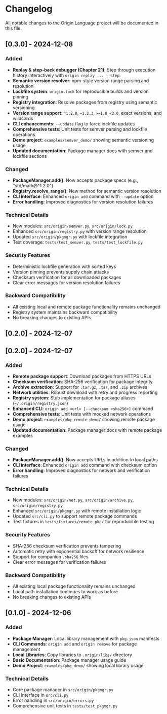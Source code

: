 # Changelog

All notable changes to the Origin Language project will be documented in this file.

## [0.3.0] - 2024-12-08

### Added
- **Replay & step-back debugger (Chapter 21)**: Step through execution history interactively with `origin replay ... --step`.
- **Semantic version resolver**: npm-style version range parsing and resolution
- **Lockfile system**: `origin.lock` for reproducible builds and version pinning
- **Registry integration**: Resolve packages from registry using semantic versioning
- **Version range support**: `^1.2.0`, `~1.2.3`, `>=1.0 <2.0`, exact versions, and wildcards
- **CLI enhancements**: `--update` flag to force lockfile updates
- **Comprehensive tests**: Unit tests for semver parsing and lockfile operations
- **Demo project**: `examples/semver_demo/` showing semantic versioning usage
- **Updated documentation**: Package manager docs with semver and lockfile sections

### Changed
- **PackageManager.add()**: Now accepts package specs (e.g., "std/math@^1.2.0")
- **Registry.resolve_range()**: New method for semantic version resolution
- **CLI interface**: Enhanced `origin add` command with `--update` option
- **Error handling**: Improved diagnostics for version resolution failures

### Technical Details
- New modules: `src/origin/semver.py`, `src/origin/lock.py`
- Enhanced `src/origin/registry.py` with version range resolution
- Updated `src/origin/pkgmgr.py` with lockfile integration
- Test coverage: `tests/test_semver.py`, `tests/test_lockfile.py`

### Security Features
- Deterministic lockfile generation with sorted keys
- Version pinning prevents supply chain attacks
- Checksum verification for all downloaded packages
- Clear error messages for version resolution failures

### Backward Compatibility
- All existing local and remote package functionality remains unchanged
- Registry system maintains backward compatibility
- No breaking changes to existing APIs

## [0.2.0] - 2024-12-07

## [0.2.0] - 2024-12-07

### Added
- **Remote package support**: Download packages from HTTPS URLs
- **Checksum verification**: SHA-256 verification for package integrity
- **Archive extraction**: Support for `.tar.gz`, `.tar`, and `.zip` archives
- **Network utilities**: Robust download with retry and progress reporting
- **Registry system**: Stub implementation for package aliases (`~/.origin/registry.json`)
- **Enhanced CLI**: `origin add <url> [--checksum <sha256>]` command
- **Comprehensive tests**: Unit tests with mocked network operations
- **Demo project**: `examples/pkg_remote_demo/` showing remote package usage
- **Updated documentation**: Package manager docs with remote package examples

### Changed
- **PackageManager.add()**: Now accepts URLs in addition to local paths
- **CLI interface**: Enhanced `origin add` command with checksum option
- **Error handling**: Improved diagnostics for network and verification failures

### Technical Details
- New modules: `src/origin/net.py`, `src/origin/archive.py`, `src/origin/registry.py`
- Enhanced `src/origin/pkgmgr.py` with remote installation logic
- Updated `src/cli.py` to support remote package commands
- Test fixtures in `tests/fixtures/remote_pkg/` for reproducible testing

### Security Features
- SHA-256 checksum verification prevents tampering
- Automatic retry with exponential backoff for network resilience
- Support for companion `.sha256` files
- Clear error messages for verification failures

### Backward Compatibility
- All existing local package functionality remains unchanged
- Local path installation continues to work as before
- No breaking changes to existing APIs

## [0.1.0] - 2024-12-06

### Added
- **Package Manager**: Local library management with `pkg.json` manifests
- **CLI Commands**: `origin add` and `origin remove` for package management
- **Local Libraries**: Copy libraries to `.origin/libs/` directory
- **Basic Documentation**: Package manager usage guide
- **Demo Project**: `examples/pkg_demo/` showing local library usage

### Technical Details
- Core package manager in `src/origin/pkgmgr.py`
- CLI interface in `src/cli.py`
- Error handling in `src/origin/errors.py`
- Comprehensive unit tests in `tests/test_pkgmgr.py` 